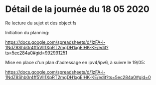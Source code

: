 # Détail de la journée du 18 05 2020


Re lecture du sujet et des objectifs

Initiation du planning:

https://docs.google.com/spreadsheets/d/1zFA-i-1NdZ8Shb0r4ff5VIl1XpRT2mgDH1xgEIHK-KE/edit?ts=5ec284a0#gid=992991251

Mise en place d'un plan d'adressage en ipv4/ipv6, à suivre le 19/05:

https://docs.google.com/spreadsheets/d/1zFA-i-1NdZ8Shb0r4ff5VIl1XpRT2mgDH1xgEIHK-KE/edit?ts=5ec284a0#gid=0
